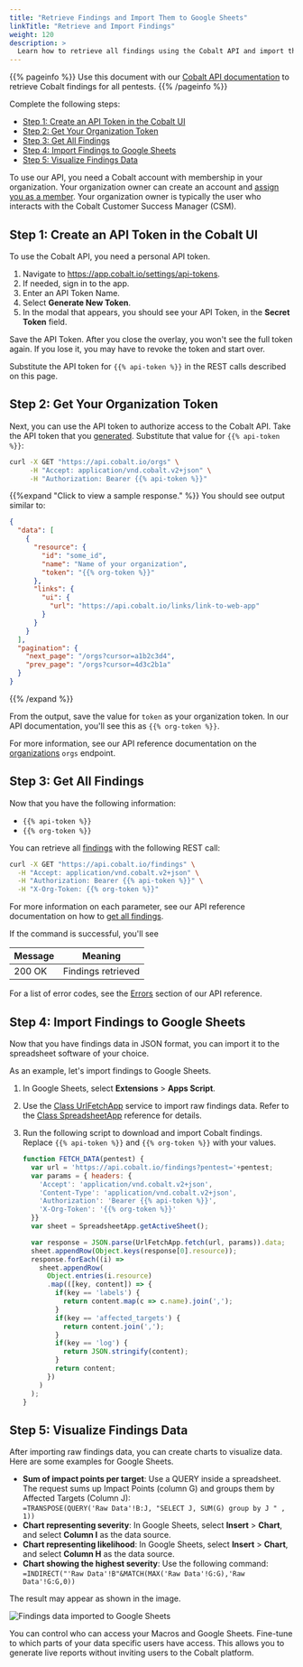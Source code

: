```yaml
---
title: "Retrieve Findings and Import Them to Google Sheets"
linkTitle: "Retrieve and Import Findings"
weight: 120
description: >
  Learn how to retrieve all findings using the Cobalt API and import them to Google Sheets.
---
```


{{% pageinfo %}}
Use this document with our [Cobalt API documentation](https://docs.cobalt.io) to retrieve Cobalt findings for all pentests.
{{% /pageinfo %}}

Complete the following steps:

- [Step 1: Create an API Token in the Cobalt UI](#step-1-create-an-api-token-in-the-cobalt-ui)
- [Step 2: Get Your Organization Token](#step-2-get-your-organization-token)
- [Step 3: Get All Findings](#step-3-get-all-findings)
- [Step 4: Import Findings to Google Sheets](#step-4-import-findings-to-google-sheets)
- [Step 5: Visualize Findings Data](#step-5-visualize-findings-data)

To use our API, you need a Cobalt account with membership in your organization.
Your organization owner can create an account and [assign you as a member](/platform-deep-dive/organization/manage-users/#invite-users). Your organization owner is typically the user who interacts with the Cobalt
Customer Success Manager (CSM).

## Step 1: Create an API Token in the Cobalt UI

To use the Cobalt API, you need a personal API token.

1. Navigate to https://app.cobalt.io/settings/api-tokens.
1. If needed, sign in to the app.
1. Enter an API Token Name.
1. Select **Generate New Token**.
1. In the modal that appears, you should see your API Token, in the **Secret Token** field.

Save the API Token. After you close the overlay, you won't see the full token again.
If you lose it, you may have to revoke the token and start over.

Substitute the API token for `{{% api-token %}}` in the REST calls
described on this page.

## Step 2: Get Your Organization Token

Next, you can use the API token to authorize access to the Cobalt API. Take
the API token that you [generated](#step-1-create-an-api-token-in-the-cobalt-ui). Substitute that value for `{{% api-token %}}`:

```bash
curl -X GET "https://api.cobalt.io/orgs" \
     -H "Accept: application/vnd.cobalt.v2+json" \
     -H "Authorization: Bearer {{% api-token %}}"
```

{{%expand "Click to view a sample response." %}}
You should see output similar to:

```json
{
  "data": [
    {
      "resource": {
        "id": "some_id",
        "name": "Name of your organization",
        "token": "{{% org-token %}}"
      },
      "links": {
        "ui": {
          "url": "https://api.cobalt.io/links/link-to-web-app"
        }
      }
    }
  ],
  "pagination": {
    "next_page": "/orgs?cursor=a1b2c3d4",
    "prev_page": "/orgs?cursor=4d3c2b1a"
  }
}
```
{{% /expand %}}
</br>
  
From the output, save the value for `token` as your organization token.
In our API documentation, you'll see this as `{{% org-token %}}`.

For more information, see our API reference documentation on the
[organizations](https://docs.cobalt.io/v2/#organizations) `orgs` endpoint.

## Step 3: Get All Findings

Now that you have the following information:

- `{{% api-token %}}`
- `{{% org-token %}}`

You can retrieve all [findings](/platform-deep-dive/pentests/findings/) with the following REST call:

```bash
curl -X GET "https://api.cobalt.io/findings" \
  -H "Accept: application/vnd.cobalt.v2+json" \
  -H "Authorization: Bearer {{% api-token %}}" \
  -H "X-Org-Token: {{% org-token %}}"
```

For more information on each parameter, see our API reference documentation on
how to [get all findings](https://docs.cobalt.io/v2/#get-all-findings).

If the command is successful, you'll see

| Message    | Meaning          |
|------------|------------------|
| 200 OK | Findings retrieved    |

For a list of error codes, see the [Errors](https://docs.cobalt.io/v2/#errors)
section of our API reference.

## Step 4: Import Findings to Google Sheets

Now that you have findings data in JSON format, you can import it to the spreadsheet software of your choice.

As an example, let's import findings to Google Sheets.

1. In Google Sheets, select **Extensions** > **Apps Script**.
1. Use the [Class UrlFetchApp](https://developers.google.com/apps-script/reference/url-fetch/url-fetch-app) service to import raw findings data. Refer to the [Class SpreadsheetApp](https://developers.google.com/apps-script/reference/spreadsheet/spreadsheet-app) reference for details.<br>
1. Run the following script to download and import Cobalt findings. Replace `{{% api-token %}}` and `{{% org-token %}}` with your values.<br>

    ```js
    function FETCH_DATA(pentest) {
      var url = 'https://api.cobalt.io/findings?pentest='+pentest; 
      var params = { headers: {
        'Accept': 'application/vnd.cobalt.v2+json',
        'Content-Type': 'application/vnd.cobalt.v2+json',
        'Authorization': 'Bearer {{% api-token %}}',
        'X-Org-Token': '{{% org-token %}}'
      }}
      var sheet = SpreadsheetApp.getActiveSheet();

      var response = JSON.parse(UrlFetchApp.fetch(url, params)).data;
      sheet.appendRow(Object.keys(response[0].resource));
      response.forEach((i) => 
        sheet.appendRow(
          Object.entries(i.resource)
          .map(([key, content]) => { 
            if(key == 'labels') {
              return content.map(c => c.name).join(',');
            }
            if(key == 'affected_targets') {
              return content.join(',');
            }
            if(key == 'log') {
              return JSON.stringify(content);
            }
            return content;
          })
        )
      );
    }
    ```

## Step 5: Visualize Findings Data

After importing raw findings data, you can create charts to visualize data. Here are some examples for Google Sheets.

- **Sum of impact points per target**: Use a QUERY inside a spreadsheet. The request sums up Impact Points (column G) and groups them by Affected Targets (Column J):<br>
    `=TRANSPOSE(QUERY('Raw Data'!B:J, "SELECT J, SUM(G) group by J " , 1))`
- **Chart representing severity**:  In Google Sheets, select **Insert** > **Chart**, and select **Column I** as the data source.
- **Chart representing likelihood**: In Google Sheets, select **Insert** > **Chart**, and select **Column H** as the data source.
- **Chart showing the highest severity**: Use the following command:<br>
    `=INDIRECT("'Raw Data'!B"&MATCH(MAX('Raw Data'!G:G),'Raw Data'!G:G,0))`

The result may appear as shown in the image.

![Findings data imported to Google Sheets](/apiusecases/findings-imported-to-Google-Sheets.png "Findings data imported to Google Sheets")

You can control who can access your Macros and Google Sheets. Fine-tune to which parts of your data specific users have access. This allows you to generate live reports without inviting users to the Cobalt platform.
